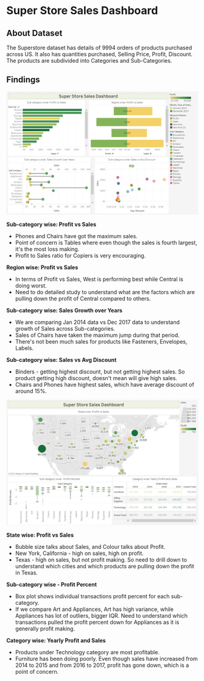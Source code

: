 # Super Store Sales Dashboard

About Dataset
--

The Superstore dataset has details of 9994 orders of products purchased across US. It also has quantities purchased, Selling Price, Profit, Discount. The products are subdivided into Categories and Sub-Categories.

Findings
--

<img src="super-store-sales/images/store1.JPG" width="700">

**Sub-category wise: Profit vs Sales**

* Phones and Chairs have got the maximum sales.
* Point of concern is Tables where even though the sales is fourth largest, it's the most loss making.
* Profit to Sales ratio for Copiers is very encouraging.

**Region wise: Profit vs Sales**

* In terms of Profit vs Sales, West is performing best while Central is doing worst.
* Need to do detailed study to understand what are the factors which are pulling down the profit of Central compared to others.

**Sub-category wise: Sales Growth over Years**

* We are comparing Jan 2014 data vs Dec 2017 data to understand growth of Sales across Sub-categories.
* Sales of Chairs have taken the maximum jump during that period.
* There's not been much sales for products like Fasteners, Envelopes, Labels.

**Sub-category wise: Sales vs Avg Discount**

* Binders - getting highest discount, but not getting highest sales. So product getting high discount, doesn't mean will give high sales.
* Chairs and Phones have highest sales, which have average discount of around 15%.

<img src="super-store-sales/images/store2.JPG" width="700">

**State wise: Profit vs Sales**

* Bubble size talks about Sales, and Colour talks about Profit.
* New York, California - high on sales, high on profit.
* Texas - high on sales, but not profit making. So need to drill down to understand which cities and which products are pulling down the profit in Texas.

**Sub-category wise - Profit Percent**

* Box plot shows individual transactions profit percent for each sub-category.
* If we compare Art and Appliances, Art has high variance, while Appliances has lot of outliers, bigger IQR. Need to understand which transactions pulled the profit percent down for Appliances as it is generally profit making.

**Category wise: Yearly Profit and Sales**

* Products under Technology category are most profitable.
* Furniture has been doing poorly. Even though sales have increased from 2014 to 2015 and from 2016 to 2017, profit has gone down, which is a point of concern.
